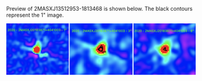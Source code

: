 Preview of 2MASXJ13512953-1813468 is shown below. The black contours represent the 1" image. 

![2MASXJ20183871+4041003](2MASXJ20183871+4041003.png "2MASXJ20183871+4041003")
